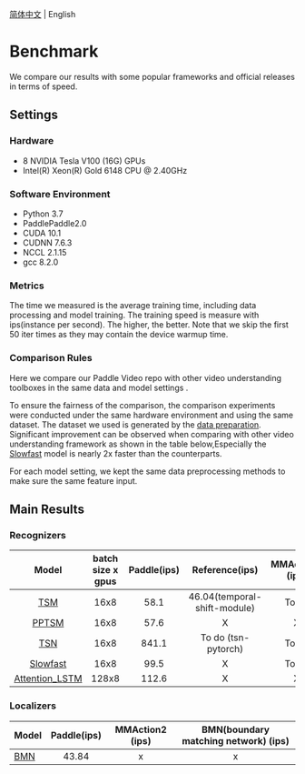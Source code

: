 [简体中文](../zh-CN/benchmark.md) | English
# Benchmark

We compare our results with some popular frameworks and official releases in terms of speed.

## Settings
### Hardware

- 8 NVIDIA Tesla V100 (16G) GPUs
- Intel(R) Xeon(R) Gold 6148 CPU @ 2.40GHz

### Software Environment

- Python 3.7
- PaddlePaddle2.0
- CUDA 10.1
- CUDNN 7.6.3
- NCCL 2.1.15
- gcc 8.2.0

### Metrics
The time we measured is the average training time, including data processing and model training.
The training speed is measure with ips(instance per second). The higher, the better. Note that we skip the first 50 iter times as they may contain the device warmup time.

### Comparison Rules

Here we compare our Paddle Video repo with other video understanding toolboxes in the same data and model settings
.
 
To ensure the fairness of the comparison, the comparison experiments were conducted under the same hardware environment and using the same dataset. The dataset we used is generated by the [data preparation](./dataset/k400.md). 
Significant improvement can be observed when comparing with other video understanding framework as shown in the table below,Especially the [Slowfast](../../configs/recognition/slowfast/slowfast.yaml) model is nearly 2x faster than the counterparts. 

For each model setting, we kept the same data preprocessing methods to make sure the same feature input.

## Main Results
### Recognizers

| Model | batch size x gpus | Paddle(ips) | Reference(ips) | MMAction2 (ips)  | PySlowFast (ips)|
| :------: | :-------------------:|:---------------:|:---------------: | :---------------:  |:---------------: |
| [TSM](../../configs/recognition/tsm/tsm.yaml) | 16x8 | 58.1 | 46.04(temporal-shift-module) | To do | X |
| [PPTSM](../../configs/recognition/tsm/pptsm.yaml) | 16x8 |  57.6 | X |    X   | X |
| [TSN](../../configs/recognition/tsn/tsn.yaml) | 16x8 |  841.1 |  To do (tsn-pytorch) | To do | X | 
| [Slowfast](../../configs/recognition/slowfast/slowfast.yaml)| 16x8 | 99.5 | X | To do | 43.2 |
| [Attention_LSTM](../../configs/recognition/attention_lstm/attention_lstm.yaml) |  128x8  | 112.6  | X | X | X |

### Localizers

| Model | Paddle(ips) |MMAction2 (ips) |BMN(boundary matching network) (ips)|
| :--- | :---------------: | :-------------------------------------: | :-------------------------------------: |
| [BMN](../../configs/localization/bmn.yaml)  | 43.84 | x | x |
